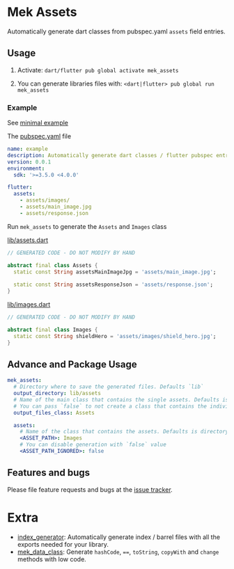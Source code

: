 # Mek Assets
Automatically generate dart classes from pubspec.yaml `assets` field entries.

## Usage

1. Activate: `dart/flutter pub global activate mek_assets`

2. You can generate libraries files with: `<dart|flutter> pub global run mek_assets`

### Example

See [minimal example](https://github.com/BreX900/mek_assets/tree/master/example/default/pubspec.yaml)

The [pubspec.yaml](https://github.com/BreX900/mek_assets/tree/master/example/default/pubspec.yaml) file
```yaml
name: example
description: Automatically generate dart classes / flutter pubspec entries for your assets files.
version: 0.0.1
environment:
  sdk: '>=3.5.0 <4.0.0'

flutter:
  assets:
    - assets/images/
    - assets/main_image.jpg
    - assets/response.json
```

Run `mek_assets` to generate the `Assets` and `Images` class

[lib/assets.dart](https://github.com/BreX900/mek_assets/tree/master/example/default/lib/assets.dart)
```dart
// GENERATED CODE - DO NOT MODIFY BY HAND

abstract final class Assets {
  static const String assetsMainImageJpg = 'assets/main_image.jpg';
  
  static const String assetsResponseJson = 'assets/response.json';
}

```

[lib/images.dart](https://github.com/BreX900/mek_assets/tree/master/example/default/lib/images.dart)
```dart
// GENERATED CODE - DO NOT MODIFY BY HAND

abstract final class Images {
  static const String shieldHero = 'assets/images/shield_hero.jpg';
}

```

## Advance and Package Usage

```yaml
mek_assets:
  # Directory where to save the generated files. Defaults `lib`
  output_directory: lib/assets
  # Name of the main class that contains the single assets. Defaults is "Assets" name.
  # You can pass `false` to not create a class that contains the individual files.
  output_files_class: Assets

  assets:
    # Name of the class that contains the assets. Defaults is directory name.
    <ASSET_PATH>: Images
    # You can disable generation with `false` value
    <ASSET_PATH_IGNORED>: false
```

## Features and bugs

Please file feature requests and bugs at the [issue tracker](https://github.com/BreX900/mek_assets/issues).

# Extra

- [index_generator](https://pub.dev/packages/index_generator): Automatically generate index / barrel files with all the exports needed for your library.
- [mek_data_class](https://pub.dev/packages/mek_data_class): Generate `hashCode`, `==`, `toString`, `copyWith` and `change` methods with low code.
